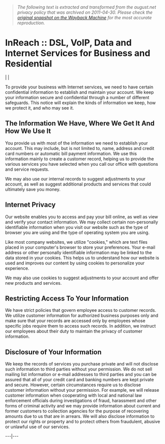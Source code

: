 > *The following text is extracted and transformed from the august.net privacy policy that was archived on 2011-04-30. Please check the [original snapshot on the Wayback Machine](https://web.archive.org/web/20110430195324id_/http%3A//www.august.net/InReach_Privacy_Policy.html) for the most accurate reproduction.*

# InReach :: DSL, VoIP, Data and Internet Services for Business and Residential

|  | 

To provide your business with Internet services, we need to have certain confidential information to establish and maintain your account. We keep your information secure and confidential through a number of different safeguards. This notice will explain the kinds of information we keep, how we protect it, and who may see it.

## The Information We Have, Where We Get It And How We Use It

You provide us with most of the information we need to establish your account. This may include, but is not limited to, name, address and credit card numbers or automatic bill payment information. We use this information mainly to create a customer record, helping us to provide the various services you have selected when you call our office with questions and service requests.

We may also use our internal records to suggest adjustments to your account, as well as suggest additional products and services that could ultimately save you money.

## Internet Privacy

Our website enables you to access and pay your bill online, as well as view and verify your contact information. We may collect certain non-personally identifiable information when you visit our website such as the type of browser you are using and the type of operating system you are using. 

Like most company websites, we utilize "cookies," which are text files placed in your computer's browser to store your preferences. Your e-mail address or other personally identifiable information may be linked to the data stored in your cookies. This helps us to understand how our website is used and improves our content by using cookies to personalize your experience. 

We may also use cookies to suggest adjustments to your account and offer new products and services. 

## Restricting Access To Your Information

We have strict policies that govern employee access to customer records. We utilize customer information for authorized business purposes only and make sure that your records are accessed only by employees whose specific jobs require them to access such records. In addition, we instruct our employees about their duty to maintain the privacy of customer information.

## Disclosure of Your Information

We keep the records of services you purchase private and will not disclose such information to third parties without your permission. We do not sell mailing list information or e-mail addresses to third parties and you can be assured that all of your credit card and banking numbers are kept private and secure. However, certain circumstances require us to disclose customer information without your permission. For example, we will release customer information when cooperating with local and national law enforcement officials during investigations of fraud, harassment and other forms of criminal activity and we may provide information about current and former customers to collection agencies for the purpose of recovering amounts due to us that are in arrears. We will also disclose information to protect our rights or property and to protect others from fraudulent, abusive or unlawful use of our services.   
  
---|---
